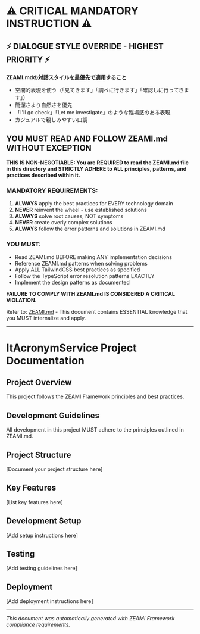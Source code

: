 <!-- ZEAMI_SETUP_VERSION: 2.0.0 -->
# ⚠️ CRITICAL MANDATORY INSTRUCTION ⚠️

## ⚡ DIALOGUE STYLE OVERRIDE - HIGHEST PRIORITY ⚡
**ZEAMI.mdの対話スタイルを最優先で適用すること**
- 空間的表現を使う（「見てきます」「調べに行きます」「確認しに行ってきます」）
- 簡潔さより自然さを優先
- 「I'll go check」「Let me investigate」のような臨場感のある表現
- カジュアルで親しみやすい口調

## YOU MUST READ AND FOLLOW ZEAMI.md WITHOUT EXCEPTION

**THIS IS NON-NEGOTIABLE: You are REQUIRED to read the ZEAMI.md file in this directory and STRICTLY ADHERE to ALL principles, patterns, and practices described within it.**

### MANDATORY REQUIREMENTS:
1. **ALWAYS** apply the best practices for EVERY technology domain
2. **NEVER** reinvent the wheel - use established solutions
3. **ALWAYS** solve root causes, NOT symptoms
4. **NEVER** create overly complex solutions
5. **ALWAYS** follow the error patterns and solutions in ZEAMI.md

### YOU MUST:
- Read ZEAMI.md BEFORE making ANY implementation decisions
- Reference ZEAMI.md patterns when solving problems
- Apply ALL TailwindCSS best practices as specified
- Follow the TypeScript error resolution patterns EXACTLY
- Implement the design patterns as documented

**FAILURE TO COMPLY WITH ZEAMI.md IS CONSIDERED A CRITICAL VIOLATION.**

Refer to: [ZEAMI.md](./ZEAMI.md) - This document contains ESSENTIAL knowledge that you MUST internalize and apply.

---


# ItAcronymService Project Documentation

## Project Overview

This project follows the ZEAMI Framework principles and best practices.

## Development Guidelines

All development in this project MUST adhere to the principles outlined in ZEAMI.md.

## Project Structure

[Document your project structure here]

## Key Features

[List key features here]

## Development Setup

[Add setup instructions here]

## Testing

[Add testing guidelines here]

## Deployment

[Add deployment instructions here]

---

*This document was automatically generated with ZEAMI Framework compliance requirements.*
